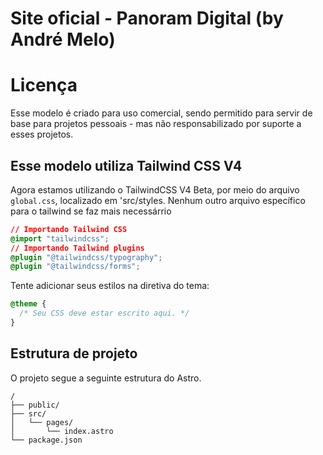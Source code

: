 # Site oficial - Panoram Digital (by André Melo)

# Licença

Esse modelo é criado para uso comercial, sendo permitido para servir de base para projetos pessoais - mas não responsabilizado por suporte a esses projetos.

## Esse modelo utiliza Tailwind CSS V4

Agora estamos utilizando o TailwindCSS V4 Beta, por meio do arquivo `global.css`, localizado em 'src/styles. Nenhum outro arquivo específico para o tailwind se faz mais necessárrio

```css
// Importando Tailwind CSS
@import "tailwindcss";
// Importando Tailwind plugins
@plugin "@tailwindcss/typography";
@plugin "@tailwindcss/forms";
```

Tente adicionar seus estilos na diretiva do tema:

```css
@theme {
  /* Seu CSS deve estar escrito aqui. */
}
```

## Estrutura de projeto

O projeto segue a seguinte estrutura do Astro.

```
/
├── public/
├── src/
│   └── pages/
│       └── index.astro
└── package.json
```
